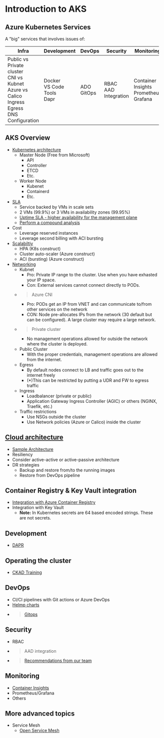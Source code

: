 # Introduction to AKS

## Azure Kubernetes Services

A "big" services that involves issues of:

Infra | Development | DevOps | Security | Monitoring
------ | ------|--------|---------|-----
Public vs Private cluster<br>CNI vs Kubnet<br>Azure vs Calico<br>Ingress<br>Egress<br>DNS Configuration| Docker<br>VS Code Tools<br>Dapr | ADO<br>GitOps | RBAC<br>AAD Integration | Container Insights<br>Prometheus Grafana


## AKS Overview

- [Kubernetes architecture](https://docs.microsoft.com/en-us/azure/aks/concepts-clusters-workloads#kubernetes-cluster-architecture)
  - Master Node (Free from Microsoft)
    - API
    - Controller
    - ETCD
    - Etc.
  - Worker Node
    - Kubenet
    - Containerd
    - Etc.
- [SLA](https://azure.microsoft.com/en-us/support/legal/sla/kubernetes-service/v1_1/)
  - Service backed by VMs in scale sets
  - 2 VMs (99.9%) or 3 VMs in availability zones (99.95%)
  - [Uptime SLA - higher availability for the management plane](https://docs.microsoft.com/en-us/azure/aks/uptime-sla)
  - [Perform a compound analysis](https://megamorf.gitlab.io/cheat-sheets/calculate-compound-availability/)
- Cost
  - Leverage reserved instances
  - Leverage second billing with ACI bursting
- [Scalabiltiy](https://docs.microsoft.com/en-us/azure/aks/concepts-scale)
  - HPA (K8s construct)
  - Cluster auto-scaler (Azure construct)
  - ACI (bursting) (Azure construct)
- [Networking](https://docs.microsoft.com/en-us/azure/aks/concepts-network)
  - Kubnet
    - Pro: Private IP range to the cluster. Use when you have exhasted your IP space.
    - Con: External services cannot connect directly to PODs.
  - > Azure CNI
    - Pro: PODs get an IP from VNET and can communicate to/from other services on the network
    - CON: Node pre-allocates IPs from the network (30 default but can be configured). A large cluster may require a large network.
  - > Private cluster
    - No management operations allowed for outside the network where the cluster is deployed.
  - Public Cluster
    - With the proper credentials, management operations are allowed from the internet.
  - Egress
    - By default nodes connect to LB and traffic goes out to the internet freely
    - (*)This can be restricted by putting a UDR and FW to egress traffic
  - Ingress
    - Loadbalancer (private or public)
    - Application Gateway Ingress Controller (AGIC) or others (NGINX, Traefik, etc.)
  - Traffic restrictions
    - Use NSGs outside the cluster
    - Use Network policies (Azure or Calico) inside the cluster

## [Cloud architecture](https://docs.microsoft.com/en-us/azure/architecture/reference-architectures/containers/aks/secure-baseline-aks)
  - [Sample Architecture](https://docs.microsoft.com/en-us/azure/architecture/reference-architectures/containers/aks-multi-region/aks-multi-cluster)  
  - Resiliency
  - Consider active-active or active-passive architecture
  - DR strategies
    - Backup and restore from/to the running images
    - Restore from DevOps pipeline

## Container Registry & Key Vault integration

- [Integration with Azure Container Registry](https://docs.microsoft.com/en-us/azure/aks/cluster-container-registry-integration?tabs=azure-cli)
- Integration with Key Vault
  - **Note:** In Kubernetes secrets are 64 based encoded strings. These are not secrets.

## Development

- [DAPR](https://dapr.io/)

## Operating the cluster

- [CKAD Training](https://github.com/johandry/CKAD)

## DevOps

- CI/CI pipelines with Git actions or Azure DevOps
- [Helmp charts](https://helm.sh/)
- > [Gitops](https://docs.microsoft.com/en-us/azure/architecture/example-scenario/gitops-aks/gitops-blueprint-aks)

## Security

- RBAC
- > AAD integration
- > [Recommendations from our team](https://github.com/msalemor/aks-security-recommendations)

## Monitoring

- [Container Insights](https://docs.microsoft.com/en-us/azure/azure-monitor/containers/container-insights-overview)
- Prometheus/Grafana
- Others

## More advanced topics

- Service Mesh
  - [Open Service Mesh](https://openservicemesh.io/)


